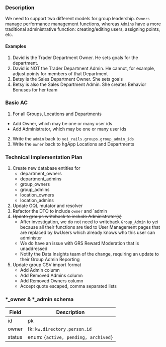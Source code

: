 ### Description

We need to support two different models for group leadership. `Owners` manage performance management functions, whereas `Admins` have a more traditional administrative function: creating/editing users, assigning points, etc.

#### Examples

1. David is the Trader Department Owner. He sets goals for the department.
2. David is NOT the Trader Department Admin. He cannot, for example, adjust points for members of that Department
3. Betsy is the Sales Department Owner. She sets goals
4. Betsy is also the Sales Department Admin. She creates Behavior Bonuses for her team

### Basic AC

1. For all Groups, Locations and Departments
  - Add Owner, which may be one or many user ids
  - Add Administrator, which may be one or many user ids
2. Write the `admin` back to `yei_rails.groups.group_admin_ids`
3. Write the `owner` back to hgApp Locations and Departments  

### Technical Implementation Plan

1. Create new database entities for
   - department_owners
   - department_admins
   - group_owners
   - group_admins
   - location_owners
   - location_admins
2. Update GQL mutator and resolver
3. Refactor the DTO to include `owner` and `admin
4. ~~Update groups writeback to include Administrator(s)~~
   - After investigation, we do not need to writeback `Group_Admin` to yei because all their functions are tied to User Management pages that are replaced by kwUsers which already knows who this user can administer
   - We do have an issue with GRS Reward Moderation that is unaddressed
   - Notify the Data Insights team of the change, requiring an update to their Group Admin Reporting 
5. Update group CSV import format
   - Add Admin column
   - Add Removed Admins column
   - Add Removed Owners column
   - Accept quote escaped, comma separated lists

### *_owner & *_admin schema

| Field  | Description                         |
| ------ | ----------------------------------- |
| id     | pk                                  |
| owner  | fk: `kw.directory.person.id`        |
| status | enum: `{active, pending, archived}` |
